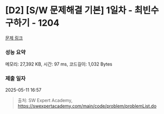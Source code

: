 # [D2] [S/W 문제해결 기본] 1일차 - 최빈수 구하기 - 1204 

[문제 링크](https://swexpertacademy.com/main/code/problem/problemDetail.do?contestProbId=AV13zo1KAAACFAYh) 

### 성능 요약

메모리: 27,392 KB, 시간: 97 ms, 코드길이: 1,032 Bytes

### 제출 일자

2025-05-11 16:57



> 출처: SW Expert Academy, https://swexpertacademy.com/main/code/problem/problemList.do